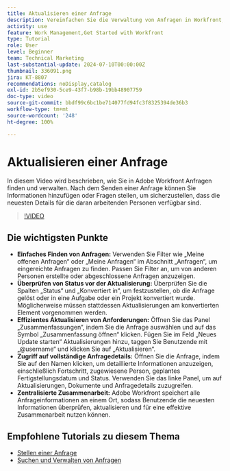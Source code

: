 ```yaml
---
title: Aktualisieren einer Anfrage
description: Vereinfachen Sie die Verwaltung von Anfragen in Workfront, indem Sie mithilfe von Filtern nach Anfragen suchen, Status und Details effizient aktualisieren, auf vollständige Informationen zugreifen und eine zentralisierte Zusammenarbeit für optimierte Workflows fördern.
activity: use
feature: Work Management,Get Started with Workfront
type: Tutorial
role: User
level: Beginner
team: Technical Marketing
last-substantial-update: 2024-07-10T00:00:00Z
thumbnail: 336091.png
jira: KT-8807
recommendations: noDisplay,catalog
exl-id: 2b5ef930-5ce9-43f7-b98b-19bb48907759
doc-type: video
source-git-commit: bbdf99c6bc1be714077fd94fc3f8325394de36b3
workflow-type: tm+mt
source-wordcount: '248'
ht-degree: 100%

---
```


# Aktualisieren einer Anfrage

In diesem Video wird beschrieben, wie Sie in Adobe Workfront Anfragen finden und verwalten. Nach dem Senden einer Anfrage können Sie Informationen hinzufügen oder Fragen stellen, um sicherzustellen, dass die neuesten Details für die daran arbeitenden Personen verfügbar sind.

>[!VIDEO](https://video.tv.adobe.com/v/336091/?quality=12&learn=on&enablevpops=1)

## Die wichtigsten Punkte

* **Einfaches Finden von Anfragen:** Verwenden Sie Filter wie „Meine offenen Anfragen“ oder „Meine Anfragen“ im Abschnitt „Anfragen“, um eingereichte Anfragen zu finden. Passen Sie Filter an, um von anderen Personen erstellte oder abgeschlossene Anfragen anzuzeigen.
* **Überprüfen von Status vor der Aktualisierung:** Überprüfen Sie die Spalten „Status“ und „Konvertiert in“, um festzustellen, ob die Anfrage gelöst oder in eine Aufgabe oder ein Projekt konvertiert wurde. Möglicherweise müssen stattdessen Aktualisierungen am konvertierten Element vorgenommen werden.
* **Effizientes Aktualisieren von Anforderungen:** Öffnen Sie das Panel „Zusammenfassungen“, indem Sie die Anfrage auswählen und auf das Symbol „Zusammenfassung öffnen“ klicken. Fügen Sie im Feld „Neues Update starten“ Aktualisierungen hinzu, taggen Sie Benutzende mit „@username“ und klicken Sie auf „Aktualisieren“.
* **Zugriff auf vollständige Anfragedetails:** Öffnen Sie die Anfrage, indem Sie auf den Namen klicken, um detaillierte Informationen anzuzeigen, einschließlich Fortschritt, zugewiesene Person, geplantes Fertigstellungsdatum und Status. Verwenden Sie das linke Panel, um auf Aktualisierungen, Dokumente und Anfragedetails zuzugreifen.
* **Zentralisierte Zusammenarbeit:** Adobe Workfront speichert alle Anfrageinformationen an einem Ort, sodass Benutzende die neuesten Informationen überprüfen, aktualisieren und für eine effektive Zusammenarbeit nutzen können.


## Empfohlene Tutorials zu diesem Thema

* [Stellen einer Anfrage](/help/manage-work/issues-requests/make-a-request.md)
* [Suchen und Verwalten von Anfragen](/help/manage-work/issues-requests/find-requests.md)
